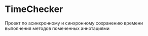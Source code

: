 # TimeChecker
Проект по асинхронному и синхронному сохранению времени выполнения методов помеченных аннотациями
